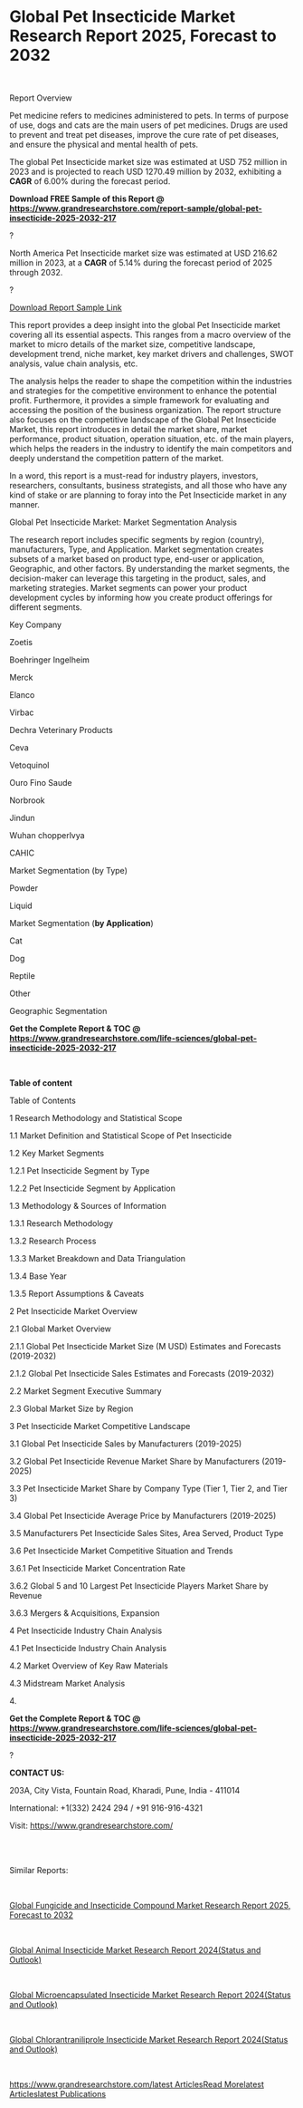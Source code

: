 <h1>Global Pet Insecticide Market Research Report 2025, Forecast to 2032</h1><br/><p>Report Overview</p>
 
 
 
 <p>Pet medicine refers to medicines administered to pets. In terms of purpose of use, dogs and cats are the main users of pet medicines. Drugs are used to prevent and treat pet diseases, improve the cure rate of pet diseases, and ensure the physical and mental health of pets.</p>
 
 
 
 <p>The global Pet Insecticide market size was estimated at USD 752 million in 2023 and is projected to reach USD 1270.49 million by 2032, exhibiting a <strong>CAGR</strong> of 6.00% during the forecast period.</p>
 
 
 
 <div><b>Download FREE Sample of this Report @ <a href="https://www.grandresearchstore.com/report-sample/global-pet-insecticide-2025-2032-217">https://www.grandresearchstore.com/report-sample/global-pet-insecticide-2025-2032-217</a></b></div>
 
 
 
 <p>? </p>
 
 
 
 <p>North America Pet Insecticide market size was estimated at USD 216.62 million in 2023, at a <strong>CAGR</strong> of 5.14% during the forecast period of 2025 through 2032.</p>
 
 
 
 <p>? </p>
 
 
 
 <p><a href="https://www.grandresearchstore.com/mr-admin/report-sample/global-pet-insecticide-2025-2032-217">Download Report Sample Link</a></p>
 
 
 
 <p>This report provides a deep insight into the global Pet Insecticide market covering all its essential aspects. This ranges from a macro overview of the market to micro details of the market size, competitive landscape, development trend, niche market, key market drivers and challenges, SWOT analysis, value chain analysis, etc.</p>
 
 
 
 <p>The analysis helps the reader to shape the competition within the industries and strategies for the competitive environment to enhance the potential profit. Furthermore, it provides a simple framework for evaluating and accessing the position of the business organization. The report structure also focuses on the competitive landscape of the Global Pet Insecticide Market, this report introduces in detail the market share, market performance, product situation, operation situation, etc. of the main players, which helps the readers in the industry to identify the main competitors and deeply understand the competition pattern of the market.</p>
 
 
 
 <p>In a word, this report is a must-read for industry players, investors, researchers, consultants, business strategists, and all those who have any kind of stake or are planning to foray into the Pet Insecticide market in any manner.</p>
 
 
 
 <p>Global Pet Insecticide Market: Market Segmentation Analysis</p>
 
 
 
 <p>The research report includes specific segments by region (country), manufacturers, Type, and Application. Market segmentation creates subsets of a market based on product type, end-user or application, Geographic, and other factors. By understanding the market segments, the decision-maker can leverage this targeting in the product, sales, and marketing strategies. Market segments can power your product development cycles by informing how you create product offerings for different segments.</p>
 
 
 
 <p>Key Company</p>
 
 
 
 <p>Zoetis</p>
 
 
 
 <p>Boehringer Ingelheim</p>
 
 
 
 <p>Merck</p>
 
 
 
 <p>Elanco</p>
 
 
 
 <p>Virbac</p>
 
 
 
 <p>Dechra Veterinary Products</p>
 
 
 
 <p>Ceva</p>
 
 
 
 <p>Vetoquinol</p>
 
 
 
 <p>Ouro Fino Saude</p>
 
 
 
 <p>Norbrook</p>
 
 
 
 <p>Jindun</p>
 
 
 
 <p>Wuhan chopperlvya</p>
 
 
 
 <p>CAHIC</p>
 
 
 
 <p>Market Segmentation (by Type)</p>
 
 
 
 <p>Powder</p>
 
 
 
 <p>Liquid</p>
 
 
 
 <p>Market Segmentation (<strong>by Application</strong>)</p>
 
 
 
 <p>Cat</p>
 
 
 
 <p>Dog</p>
 
 
 
 <p>Reptile</p>
 
 
 
 <p>Other</p>
 
 
 
 <p>Geographic Segmentation</p>
 
 
 
 <div><b>Get the Complete Report & TOC @ <a href="https://www.grandresearchstore.com/life-sciences/global-pet-insecticide-2025-2032-217">https://www.grandresearchstore.com/life-sciences/global-pet-insecticide-2025-2032-217</a></b></div>
 
 
 
 <p><br />
 
 <b>Table of content</b></p>
 
 
 
 <p>Table of Contents<br />
 
 1 Research Methodology and Statistical Scope<br />
 
 1.1 Market Definition and Statistical Scope of Pet Insecticide<br />
 
 1.2 Key Market Segments<br />
 
 1.2.1 Pet Insecticide Segment by Type<br />
 
 1.2.2 Pet Insecticide Segment by Application<br />
 
 1.3 Methodology & Sources of Information<br />
 
 1.3.1 Research Methodology<br />
 
 1.3.2 Research Process<br />
 
 1.3.3 Market Breakdown and Data Triangulation<br />
 
 1.3.4 Base Year<br />
 
 1.3.5 Report Assumptions & Caveats<br />
 
 2 Pet Insecticide Market Overview<br />
 
 2.1 Global Market Overview<br />
 
 2.1.1 Global Pet Insecticide Market Size (M USD) Estimates and Forecasts (2019-2032)<br />
 
 2.1.2 Global Pet Insecticide Sales Estimates and Forecasts (2019-2032)<br />
 
 2.2 Market Segment Executive Summary<br />
 
 2.3 Global Market Size by Region<br />
 
 3 Pet Insecticide Market Competitive Landscape<br />
 
 3.1 Global Pet Insecticide Sales by Manufacturers (2019-2025)<br />
 
 3.2 Global Pet Insecticide Revenue Market Share by Manufacturers (2019-2025)<br />
 
 3.3 Pet Insecticide Market Share by Company Type (Tier 1, Tier 2, and Tier 3)<br />
 
 3.4 Global Pet Insecticide Average Price by Manufacturers (2019-2025)<br />
 
 3.5 Manufacturers Pet Insecticide Sales Sites, Area Served, Product Type<br />
 
 3.6 Pet Insecticide Market Competitive Situation and Trends<br />
 
 3.6.1 Pet Insecticide Market Concentration Rate<br />
 
 3.6.2 Global 5 and 10 Largest Pet Insecticide Players Market Share by Revenue<br />
 
 3.6.3 Mergers & Acquisitions, Expansion<br />
 
 4 Pet Insecticide Industry Chain Analysis<br />
 
 4.1 Pet Insecticide Industry Chain Analysis<br />
 
 4.2 Market Overview of Key Raw Materials<br />
 
 4.3 Midstream Market Analysis<br />
 
 4.</p>
 
 
 
 <div><b>Get the Complete Report & TOC @ <a href="https://www.grandresearchstore.com/life-sciences/global-pet-insecticide-2025-2032-217">https://www.grandresearchstore.com/life-sciences/global-pet-insecticide-2025-2032-217</a></b></div>
 
 
 
 <p>? </p>
 
 
 
 <p><b>CONTACT US:</b><br />
 
 203A, City Vista, Fountain Road, Kharadi, Pune, India - 411014<br />
 
 International: +1(332) 2424 294 / +91 916-916-4321<br />
 
 Visit: <a href="https://www.grandresearchstore.com/">https://www.grandresearchstore.com/</a><br />
 
 <br />
 
 <br />
 
 Similar Reports:<br />
 
 <br />
 
 <a href="https://www.grandresearchstore.com/agriculture/global-fungicide-insecticide-compound-2025-2032-387">Global Fungicide and Insecticide Compound Market Research Report 2025, Forecast to 2032</a><br />
 
 <br />
 
 <a href="https://www.grandresearchstore.com/life-sciences/global-animal-insecticide-2024-881">Global Animal Insecticide Market Research Report 2024(Status and Outlook)</a><br />
 
 <br />
 
 <a href="https://www.grandresearchstore.com/chemicals-and-materials/global-microencapsulated-insecticide-2024-374">Global Microencapsulated Insecticide Market Research Report 2024(Status and Outlook)</a><br />
 
 <br />
 
 <a href="https://www.grandresearchstore.com/chemicals-and-materials/global-chlorantraniliprole-insecticide-2024-102">Global Chlorantraniliprole Insecticide Market Research Report 2024(Status and Outlook)</a><br />
 
 <br />
 
 <a href="https://gyeongbokgung.com">https://www.grandresearchstore.com/</a><a href="https://hallyeomaritime.com">latest Articles</a><a href="https://jingwansa.com">Read More</a><a href="https://nguoiviet.jp/">latest Articles</a><a href="https://www.intelmarketresearch.com/">latest Publications</a></p>